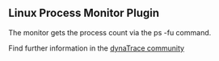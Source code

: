 ## Linux Process Monitor Plugin

The monitor gets the process count via the ps -fu command. 

Find further information in the [dynaTrace community](https://community.compuwareapm.com/community/display/DL/Linux+Process+Monitor+Plugin)

